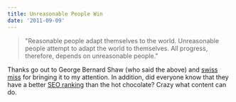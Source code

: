 ```yaml
---
title: Unreasonable People Win
date: '2011-09-09'
---
```


>"Reasonable people adapt themselves to the world. Unreasonable people attempt
>to adapt the world to themselves. All progress, therefore, depends on
>unreasonable people."

Thanks go out to George Bernard Shaw (who said the above) and [swiss
miss](http://www.swiss-miss.com/) for bringing it to my attention. In addition,
did everyone know that they have a better [SEO
ranking](http://duckduckgo.com/?q=swiss+miss) than the hot chocolate? Crazy
what content can do.
